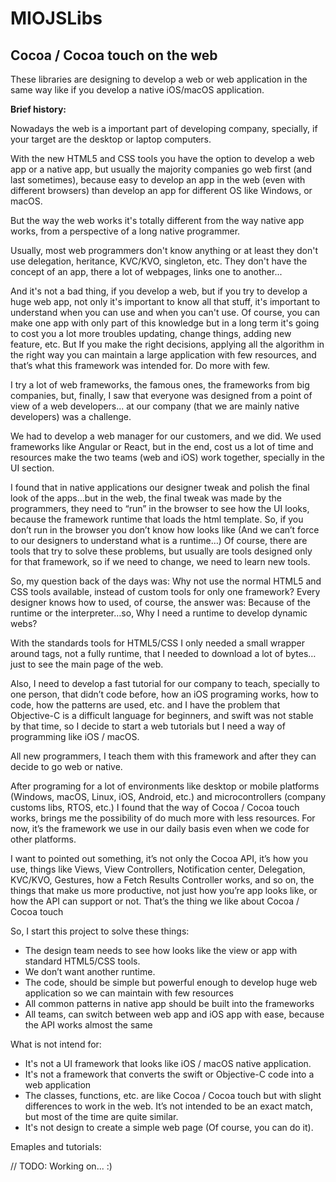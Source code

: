 # MIOJSLibs
## **Cocoa / Cocoa touch on the web**

These libraries are designing to develop a web or web application in the same way like if you develop a native iOS/macOS application.

**Brief history:**

Nowadays the web is a important part of developing company, specially, if your target are the desktop or laptop computers.

With the new HTML5 and CSS tools you have the option to develop a web app or a native app, but usually the majority companies go web first (and last sometimes), because easy to develop an app in the web (even with different browsers) than develop an app for different OS like Windows, or macOS.

But the way the web works it's totally different from the way native app works, from a perspective of a long native programmer.

Usually, most web programmers don't know anything or at least they don't use delegation, heritance, KVC/KVO, singleton, etc. They don't have the concept of an app, there a lot of webpages, links one to another... 

And it's not a bad thing, if you develop a web, but if you try to develop a huge web app, not only it's important to know all that stuff, it's important to understand when you can use and when you can't use. Of course, you can make one app with only part of this knowledge but in a long term it's going to cost you a lot more troubles updating, change things, adding new feature, etc. But If you make the right decisions, applying all the algorithm in the right way you can maintain a large application with few resources, and that’s what this framework was intended for. Do more with few.

I try a lot of web frameworks, the famous ones, the frameworks from big companies, but, finally, I saw that everyone was designed from a point of view of a web developers... at our company (that we are mainly native developers) was a challenge.

We had to develop a web manager for our customers, and we did. We used frameworks like Angular or React, but in the end, cost us a lot of time and resources make the two teams (web and iOS) work together, specially in the UI section. 

I found that in native applications our designer tweak and polish the final look of the apps…but in the web, the final tweak was made by the programmers, they need to “run” in the browser to see how the UI looks, because the framework runtime that loads the html template. So, if you don’t run in the browser you don’t know how looks like (And we can’t force to our designers to understand what is a runtime…) Of course, there are tools that try to solve these problems, but usually are tools designed only for that framework, so if we need to change, we need to learn new tools.

So, my question back of the days was: Why not use the normal HTML5 and CSS tools available, instead of custom tools for only one framework? Every designer knows how to used, of course, the answer was: Because of the runtime or the interpreter…so, Why I need a runtime to develop dynamic webs? 

With the standards tools for HTML5/CSS I only needed a small wrapper around tags, not a fully runtime, that I needed to download a lot of bytes… just to see the main page of the web.

Also, I need to develop a fast tutorial for our company to teach, specially to one person, that didn’t code before, how an iOS programing works, how to code, how the patterns are used, etc. and I have the problem that Objective-C is a difficult language for beginners, and swift was not stable by that time, so I decide to start a web tutorials but I need a way of programming like iOS / macOS.

All new programmers, I teach them with this framework and after they can decide to go web or native.

After programing for a lot of environments like desktop or mobile platforms (Windows, macOS, Linux, iOS, Android, etc.) and microcontrollers (company customs libs, RTOS, etc.) I found that the way of Cocoa / Cocoa touch works, brings me the possibility of do much more with less resources. For now, it’s the framework we use in our daily basis even when we code for other platforms.

I want to pointed out something, it’s not only the Cocoa API, it’s how you use, things like Views, View Controllers, Notification center, Delegation, KVC/KVO, Gestures, how a Fetch Results Controller works, and so on, the things that make us more productive, not just how you’re app looks like, or how the API can support or not. That’s the thing we like about Cocoa / Cocoa touch

So, I start this project to solve these things:

-	The design team needs to see how looks like the view or app with standard HTML5/CSS tools.
-	We don’t want another runtime.
-	The code, should be simple but powerful enough to develop huge web application so we can maintain with few resources
-	All common patterns in native app should be built into the frameworks
-	All teams, can switch between web app and iOS app with ease, because the API works almost the same


What is not intend for:

- It's not a UI framework that looks like iOS / macOS native application.
- It's not a framework that converts the swift or Objective-C code into a web application
- The classes, functions, etc. are like Cocoa / Cocoa touch but with slight differences to work in the web. It’s not intended to be an exact match, but most of the time are quite similar.
- It's not design to create a simple web page (Of course, you can do it).


Emaples and tutorials:

// TODO: Working on... :)

